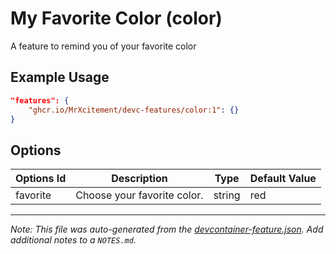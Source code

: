 
# My Favorite Color (color)

A feature to remind you of your favorite color

## Example Usage

```json
"features": {
    "ghcr.io/MrXcitement/devc-features/color:1": {}
}
```

## Options

| Options Id | Description | Type | Default Value |
|-----|-----|-----|-----|
| favorite | Choose your favorite color. | string | red |



---

_Note: This file was auto-generated from the [devcontainer-feature.json](https://github.com/MrXcitement/devc-features/blob/main/src/color/devcontainer-feature.json).  Add additional notes to a `NOTES.md`._
